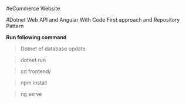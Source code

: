 #eCommerce Website

#Dotnet Web API and Angular With Code First approach and Repository Pattern

**Run following command**

> Dotnet ef database update


> dotnet run


> cd frontend/


> npm install


> ng serve
